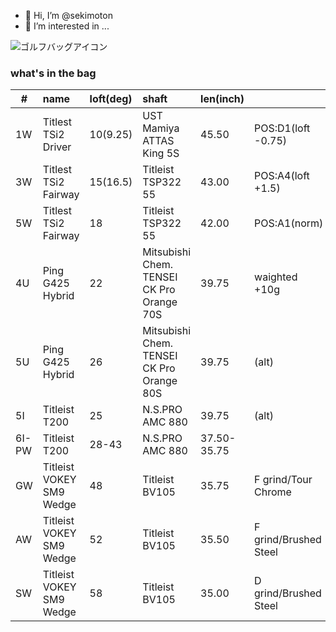 - 👋 Hi, I’m @sekimoton
- 👀 I’m interested in ...

![ゴルフバッグアイコン](https://user-images.githubusercontent.com/112854810/192196038-e6b869aa-4e89-42dc-ba3e-787f55b8d68e.png)
### what's in the bag
|#|name|loft(deg)|shaft|len(inch)||
|--|:---|:---|:---|:---|:---|
|1W|Titlest TSi2 Driver|10(9.25)|UST Mamiya ATTAS King 5S|45.50|POS:D1(loft -0.75)|
|3W|Titlest TSi2 Fairway|15(16.5)|Titleist TSP322 55|43.00|POS:A4(loft +1.5)|
|5W|Titlest TSi2 Fairway|18|Titleist TSP322 55|42.00|POS:A1(norm)|
|4U|Ping G425 Hybrid|22|Mitsubishi Chem. TENSEI CK Pro Orange 70S|39.75|waighted +10g|
|5U|Ping G425 Hybrid|26|Mitsubishi Chem. TENSEI CK Pro Orange 80S|39.75|(alt)|
|5I|Titleist T200|25|N.S.PRO AMC 880|39.75|(alt)|
|6I-PW|Titleist T200|28-43|N.S.PRO AMC 880|37.50-35.75||
|GW|Titleist VOKEY SM9 Wedge|48|Titleist BV105|35.75|F grind/Tour Chrome|
|AW|Titleist VOKEY SM9 Wedge|52|Titleist BV105|35.50|F grind/Brushed Steel|
|SW|Titleist VOKEY SM9 Wedge|58|Titleist BV105|35.00|D grind/Brushed Steel|
<!---
sekimoton/sekimoton is a ✨ special ✨ repository because its `README.md` (this file) appears on your GitHub profile.
You can click the Preview link to take a look at your changes.
--->
